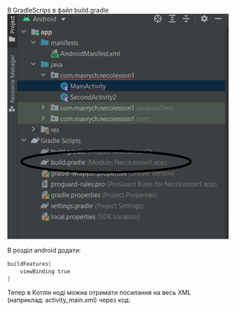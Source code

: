 В GradleScrips в файл build.gradle
![alt text](pictures/004-1.png)

В розділ android додати:
```kotlin
buildFeatures{ 
    viewBinding true 
}
```

Тепер в Котлін коді можна отримати посилання на весь XML  (наприклад: activity_main.xml) через код:

```kotlin

```